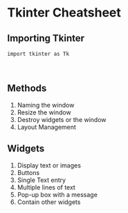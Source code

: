 # Tkinter Cheatsheet

## Importing Tkinter
`import tkinter as Tk`

<br>

## Methods
  
  1. Naming the window
  2. Resize the window
  3. Destroy widgets or the window
  4. Layout Management 

## Widgets

  1. Display text or images
  2. Buttons
  3. Single Text entry
  4. Multiple lines of text
  5. Pop-up box with a message
  6. Contain other widgets


